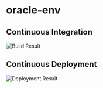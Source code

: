 # oracle-env

## Continuous Integration

![Build Result](http://https://msfrbouter.visualstudio.com/_apis/public/build/definitions/1c9f0a2f-1c79-40da-94a0-a0d49acfce66/52/badge)

## Continuous Deployment

![Deployment Result](https://rmprodweu1.vsrm.visualstudio.com/A7538361c-b06f-4b68-8b0e-93c6c3a2d38d/_apis/public/Release/badge/1c9f0a2f-1c79-40da-94a0-a0d49acfce66/1/1)